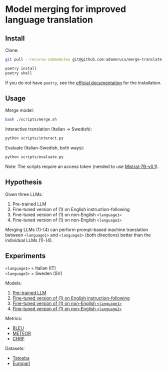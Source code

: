 # Model merging for improved language translation

## Install

Clone:

```bash
git pull --recurse-submodules git@github.com:adamorucu/merge-translate.git
```

```bash
poetry install
poetry shell
```

If you do not have `poetry`, see the [official documentation](https://python-poetry.org/docs/#installation) for the installation.

## Usage

Merge model:

```bash
bash ./scripts/merge.sh
```

Interactive translation (Italian -> Swedish):

```bash
python scripts/interact.py
```

Evaluate (Italian-Swedish, both ways):

```bash
python scripts/evaluate.py
```

Note: The scripts require an access token (needed to use [Mistral-7B-v0.1](https://huggingface.co/mistralai/Mistral-7B-v0.1)).

## Hypothesis

Given three LLMs:

1. Pre-trained LLM
2. Fine-tuned version of (1) on English instruction-following
3. Fine-tuned version of (1) on non-English `<language1>`
4. Fine-tuned version of (1) on non-English `<language2>`

Merging LLMs (1)-(4) can perform prompt-based machine translation between `<language1>` and `<language2>` (both directions) better than the individual LLMs (1)-(4).

## Experiments

`<language1>` = Italian (IT)  
`<language2>` = Sweden (SV)

Models:

1. [Pre-trained LLM](https://huggingface.co/mistralai/Mistral-7B-v0.1)
2. [Fine-tuned version of (1) on English instruction-following](https://huggingface.co/mistralai/Mistral-7B-Instruct-v0.1)
3. [Fine-tuned version of (1) on non-English `<language1>`](https://huggingface.co/DeepMount00/Mistral-Ita-7b)
4. [Fine-tuned version of (1) on non-English `<language2>`](https://huggingface.co/timpal0l/Mistral-7B-v0.1-flashback-v2)

Metrics:

- [BLEU](https://huggingface.co/spaces/evaluate-metric/bleu)
- [METEOR](https://huggingface.co/spaces/evaluate-metric/meteor)
- [CHRF](https://huggingface.co/spaces/evaluate-metric/chrf)

Datasets:

- [Tatoeba](https://huggingface.co/datasets/Helsinki-NLP/tatoeba)
- [Europarl](https://huggingface.co/datasets/Helsinki-NLP/europarl)
